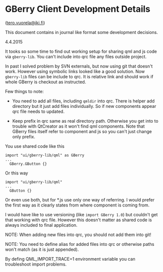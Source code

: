 GBerry Client Development Details
=================================
(tero.vuorela@iki.fi)

This document contains in journal like format some development decisions.


4.4.2015

It tooks so some time to find out working setup for sharing qml and js code
via `gberry-lib`. You can't include into qrc file any files outside project.

In past I solved problem by SVN externals, but now using git that doesn't
work. However using symbolic links looked like a good solution. Now 
`gberry-lib` files can be include to qrc. It is relative link and should
work if whole GBerry is checkout as instructed.

Few things to note:
 * You need to add all files, including `qmldir` into qrc. There is helper
   add directory but it just add files individually. So if new components
   appear qrc file needs to updated.

 * Keep prefix in qrc same as real directory path. Otherwise you get into
   to trouble with QtCreator as it won't find qml components. Note that
   GBerry files itself refer to component and js so you can't just change
   only prefix.
 
You use shared code like this
 
    import "ui/gberry-lib/qml" as GBerry
    ...
      GBerry.GButton {}
      
Or this way

    import "ui/gberry-lib/qml"
    ...
      GButton {}
      
Or even use both, but for *.js use only one way of referring. I would prefer
the first way as it clearly states from where component is coming from.

I would have like to use versioning (like `import GBerry 1.0`) but couldn't
get that working with qrc file. However this doesn't matter as shared code
is always included to final application.

NOTE: When adding new files into qrc, you should not add them into git!

NOTE: You need to define alias for added files into qrc or otherwise paths
      won't match (as it is just appended).
      
      
By defing QML_IMPORT_TRACE=1 environment variable you can troubleshoot import
problems.
